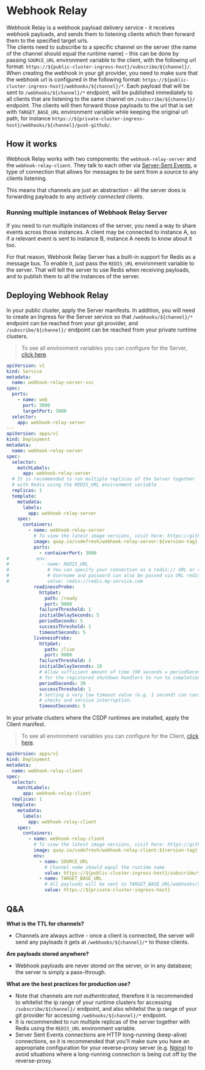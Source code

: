 # Webhook Relay
   
Webhook Relay is a webhook payload delivery service - it receives webhook payloads, and sends them to listening clients which then forward them to the specified target urls.<br>
The clients need to subscribe to a specific channel on the server (the name of the channel should equal the runtime name) - this can be done by passing `SOURCE_URL` environment variable to the client, with the following url format: `https://${public-cluster-ingress-host}/subscribe/${channel}/`.
When creating the webhook in your git provider, you need to make sure that the webhook url is configured in the following format: `https://${public-cluster-ingress-host}/webhooks/${channel}/*`. Each payload that will be sent to `/webhooks/${channel}/*` endpoint, will be published immediately to all clients that are listening to the same channel on `/subscribe/${channel}/` endpoint. The clients will then forward those payloads to the url that is set with `TARGET_BASE_URL` environment variable while keeping the original url path, for instance `https://${private-cluster-ingress-host}/webhooks/${channel}/push-github/`. 
     
## How it works

Webhook Relay works with two components: the `webhook-relay-server` and the `webhook-relay-client`. They talk to each other via [Server-Sent Events](https://html.spec.whatwg.org/multipage/server-sent-events.html), a type of connection that allows for messages to be sent from a source to any clients listening.

This means that channels are just an abstraction - all the server does is forwarding payloads to any _actively connected clients_.
 

### Running multiple instances of Webhook Relay Server

If you need to run multiple instances of the server, you need a way to share events across those instances. A client may be connected to instance A, so if a relevant event is sent to instance B, instance A needs to know about it too.

For that reason, Webhook Relay Server has a built-in support for Redis as a message bus. To enable it, just pass the `REDIS_URL` environment variable to the server. That will tell the server to use Redis when receiving payloads, and to publish them to all the instances of the server.

## Deploying Webhook Relay

In your public cluster, apply the Server manifests. In addition, you will need to create an Ingress for the Server service so that `/webhooks/${channel}/*` endpoint can be reached from your git provider, and `/subscribe/${channel}/` endpoint can be reached from your private runtime clusters.

> To see all environment variables you can configure for the Server, [click here](https://github.com/codefresh-io/webhook-relay/blob/main/apps/webhook-relay-server/README.md).

```yaml
apiVersion: v1
kind: Service
metadata:
  name: webhook-relay-server-svc
spec:
  ports:
    - name: web
      port: 3000
      targetPort: 3000
  selector:
    app: webhook-relay-server
---
apiVersion: apps/v1
kind: Deployment
metadata:
  name: webhook-relay-server
spec:
  selector:
    matchLabels:
      app: webhook-relay-server
  # It is recommended to run multiple replicas of the Server together
  # with Redis using the REDIS_URL environment variable
  replicas: 1
  template:
    metadata:
      labels:
        app: webhook-relay-server
    spec:
      containers:
        - name: webhook-relay-server
          # To view the latest image versions, visit here: https://github.com/codefresh-io/webhook-relay/releases
          image: quay.io/codefresh/webhook-relay-server:${version-tag}
          ports:
            - containerPort: 3000
#          env:
#            - name: REDIS_URL
#              # You can specify your connection as a redis:// URL or rediss:// URL when using TLS encryption.
#              # Username and password can also be passed via URL redis://username:authpassword@127.0.0.1:6380/4.
#              value: redis://redis.my-service.com
          readinessProbe:
            httpGet:
              path: /ready
              port: 9000
            failureThreshold: 1
            initialDelaySeconds: 5
            periodSeconds: 5
            successThreshold: 1
            timeoutSeconds: 5
          livenessProbe:
            httpGet:
              path: /live
              port: 9000
            failureThreshold: 3
            initialDelaySeconds: 10
            # Allow sufficient amount of time (90 seconds = periodSeconds * failureThreshold)
            # for the registered shutdown handlers to run to completion.
            periodSeconds: 30
            successThreshold: 1
            # Setting a very low timeout value (e.g. 1 second) can cause false-positive
            # checks and service interruption.
            timeoutSeconds: 5

```

In your private clusters where the CSDP runtimes are installed, apply the Client manifest. 

> To see all environment variables you can configure for the Client, [click here](https://github.com/codefresh-io/webhook-relay/blob/main/apps/webhook-relay-client/README.md).

```yaml
apiVersion: apps/v1
kind: Deployment
metadata:
  name: webhook-relay-client
spec:
  selector:
    matchLabels:
      app: webhook-relay-client
  replicas: 1
  template:
    metadata:
      labels:
        app: webhook-relay-client
    spec:
      containers:
        - name: webhook-relay-client
          # To view the latest image versions, visit here: https://github.com/codefresh-io/webhook-relay/releases
          image: quay.io/codefresh/webhook-relay-client:${version-tag}
          env:
            - name: SOURCE_URL
              # Channel name should equal the runtime name
              value: https://${public-cluster-ingress-host}/subscribe/${channel}
            - name: TARGET_BASE_URL
              # All payloads will be sent to TARGET_BASE_URL/webhooks/${channel}/*
              value: https://${private-cluster-ingress-host}

```

## Q&A

**What is the TTL for channels?**

* Channels are always active - once a client is connected, the server will send any payloads it gets at `/webhooks/${channel}/*` to those clients.

**Are payloads stored anywhere?**

* Webhook payloads are never stored on the server, or in any database; the server is simply a pass-through.

**What are the best practices for production use?**

* Note that channels are _not authenticated_, therefore it is recommended to whitelist the ip range of your runtime clusters for accessing `/subscribe/${channel}/` endpoint, and also whitelist the ip range of your git provider for accessing `/webhooks/${channel}/*` endpoint.
* It is recommended to run multiple replicas of the server together with Redis using the `REDIS_URL` environment variable.
* Server Sent Events connections are HTTP long-running (keep-alive) connections, so it is recommended that you'll make sure you have an appropriate configuration for your reverse-proxy server (e.g. [Nginx](http://nginx.org/en/docs/http/ngx_http_upstream_module.html#keepalive)) to avoid situations where a long-running connection is being cut off by the reverse-proxy.  
 

